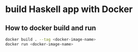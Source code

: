 # build Haskell app with Docker

## How to docker build and run

```bash
docker build . --tag <docker-image-name>
docker run <docker-image-name>
```
